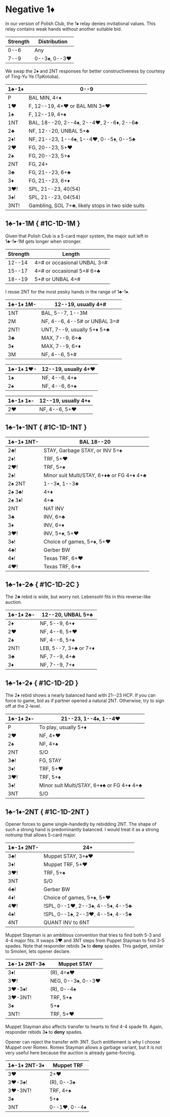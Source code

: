 # Negative 1♦

In our version of Polish Club, the 1♦ relay denies invitational values.  This
relay contains weak hands without another suitable bid.

| Strength | Distribution |
|----------|--------------|
| 0--6     | Any
| 7--9     | 0--3♠, 0--3♥

We swap the 2♦ and 2NT responses for better constructiveness by courtesy of
Ting-Yu Ye (TpKotoba).

| 1♣-1♦ | 0--9 |
|-------|------|
| P     | BAL MIN, 4=♦
| 1♥    | F, 12--19, 4+♥ or BAL MIN 3=♥
| 1♠    | F, 12--19, 4+♠
| 1NT   | BAL, 18--20, 2--4♠, 2--4♥, 2--6♦, 2--6♣
| 2♣    | NF, 12--20, UNBAL 5+♣
| 2♦!   | NF, 21--23, 1--4♠, 1--4♥, 0--5♦, 0--5♣
| 2♥    | FG, 20--23, 5+♥
| 2♠    | FG, 20--23, 5+♠
| 2NT   | FG, 24+
| 3♣    | FG, 21--23, 6+♣
| 3♦    | FG, 21--23, 6+♦
| 3♥!   | SPL, 21--23, 40(54)
| 3♠!   | SPL, 21--23, 04(54)
| 3NT!  | Gambling, SOL 7+♣, likely stops in two side suits

## 1♣-1♦-1M { #1C-1D-1M }

Given that Polish Club is a 5-card major system, the major suit left in 1♣-1♦-1M
gets longer when stronger.

| Strength | Length |
|----------|--------|
| 12--14   | 4=# or occasional UNBAL 3=#
| 15--17   | 4=# or occasional 5+# 6+♣
| 18--19   | 5+# or UNBAL 4=#

I reuse 2NT for the most pesky hands in the range of 1♣-1♦.

| 1♣-1♦ 1M- | 12--19, usually 4+# |
|-----------|---------------------|
| 1NT       | BAL, 5--7, 1--3M
| 2M        | NF, 4--6, 4--5# or UNBAL 3=#
| 2NT!      | UNT, 7--9, usually 5+♦ 5+♣
| 3♣        | MAX, 7--9, 6+♣
| 3♦        | MAX, 7--9, 6+♦
| 3M        | NF, 4--6, 5+#

| 1♣-1♦ 1♥- | 12--19, usually 4+♥ |
|-----------|---------------------|
| 1♠        | NF, 4--6, 4+♠
| 2♠        | NF, 4--6, 6+♠

| 1♣-1♦ 1♠- | 12--19, usually 4+♠ |
|-----------|---------------------|
| 2♥        | NF, 4--6, 5+♥

## 1♣-1♦-1NT { #1C-1D-1NT }

| 1♣-1♦ 1NT-  | BAL 18--20 |
|-------------|------------|
| 2♣!         | STAY, Garbage STAY, or INV 5=♠
| 2♦!         | TRF, 5+♥
| 2♥!         | TRF, 5+♠
| 2♠!         | Minor suit Multi/STAY, 6+♦♣ or FG 4+♦ 4+♣
| 2♠ 2NT      | 1--3♦, 1--3♣
| 2♠ 3♣!      | 4+♦
| 2♠ 3♦!      | 4+♣
| 2NT         | NAT INV
| 3♣          | INV, 6+♣
| 3♦          | INV, 6+♦
| 3♥!         | INV, 5+♠, 5+♥
| 3♠!         | Choice of games, 5+♠, 5+♥
| 4♣!         | Gerber BW
| 4♦!         | Texas TRF, 6+♥
| 4♥!         | Texas TRF, 6+♠

## 1♣-1♦-2♣ { #1C-1D-2C }

The 2♣ rebid is wide, but worry not.  Lebensohl fits in this reverse-like
auction.

| 1♣-1♦ 2♣- | 12--20, UNBAL 5+♣ |
|-----------|-------------------|
| 2♦        | NF, 5--9, 6+♦
| 2♥        | NF, 4--6, 5+♥
| 2♠        | NF, 4--6, 5+♠
| 2NT!      | LEB, 5--7, 3+♣ or 7+♦
| 3♣        | NF, 7--9, 4+♣
| 3♦        | NF, 7--9, 7+♦

## 1♣-1♦-2♦ { #1C-1D-2D }

The 2♦ rebid shows a nearly balanced hand with 21--23 HCP.  If you can force
to game, bid as if partner opened a natural 2NT.  Otherwise, try to sign off at
the 2-level.

| 1♣-1♦ 2♦- | 21--23, 1--4♠, 1--4♥ |
|-----------|----------------------|
| P         | To play, usually 5+♦
| 2♥        | NF, 4+♥
| 2♠        | NF, 4+♠
| 2NT       | S/O
| 3♣!       | FG, STAY
| 3♦!       | TRF, 5+♥
| 3♥!       | TRF, 5+♠
| 3♠!       | Minor suit Multi/STAY, 6+♦♣ or FG 4+♦ 4+♣
| 3NT       | S/O

## 1♣-1♦-2NT { #1C-1D-2NT }

Opener forces to game single-handedly by rebidding 2NT.  The shape of such a
strong hand is predominantly balanced.  I would treat it as a strong notrump
that allows 5-card major.

| 1♣-1♦ 2NT- | 24+ |
|------------|-----|
| 3♣!        | Muppet STAY, 3+♠♥
| 3♦!        | Muppet TRF, 5+♥
| 3♥!        | TRF, 5+♠
| 3NT        | S/O
| 4♣!        | Gerber BW
| 4♦!        | Choice of games, 5+♠, 5+♥
| 4♥!        | !SPL, 0--1♥, 2--3♠, 4--5♦, 4--5♣
| 4♠!        | !SPL, 0--1♠, 2--3♥, 4--5♦, 4--5♣
| 4NT        | QUANT INV to 6NT

Muppet Stayman is an ambitious convention that tries to find both 5-3 and 4-4
major fits.  It swaps 3♥ and 3NT steps from Puppet Stayman to find 3-5 spades.
Note that responder rebids 3♠ to **deny** spades.  This gadget, similar to
Smolen, lets opener declare.

| 1♣-1♦ 2NT-3♣ | Muppet STAY |
|--------------|-------------|
| 3♦!          | (R), 4=♠♥
| 3♥!          | NEG, 0--3♠, 0--3♥
| 3♥-3♠!       | (R), 0--4♠
| 3♥-3NT!      | TRF, 5+♠
| 3♠           | 5+♠
| 3NT!         | TRF, 5+♥

Muppet Stayman also affects transfer to hearts to find 4-4 spade fit.  Again,
responder rebids 3♠ to **deny** spades.

Opener can reject the transfer with 3NT.  Such entitlement is why I choose
Muppet over Romex.  Romex Stayman allows a garbage variant, but it is not very
useful here because the auction is already game-forcing.

| 1♣-1♦ 2NT-3♦ | Muppet TRF |
|--------------|------------|
| 3♥           | 2+♥
| 3♥-3♠!       | (R), 0--3♠
| 3♥-3NT!      | TRF, 4+♠
| 3♠           | 5+♠
| 3NT          | 0--1♥, 0--4♠
